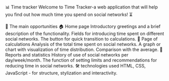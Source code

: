 📊 Time tracker
Welcome to Time Tracker-a web application that will help you find out how much time you spend on social networks! ⏳

🌟 The main opportunities
🏠 Home page
Introductory greetings and a brief description of the functionality.
Fields for introducing time spent on different social networks.
The button for quick transition to calculations.
📅 Page of calculations
Analysis of the total time spent on social networks.
A graph or chart with visualization of time distribution.
Comparison with the average.
📸 Reports and statistics
History of use of social networks per day/week/month.
The function of setting limits and recommendations for reducing time in social networks.
🛠 technologies used
HTML, CSS, JavaScript - for structure, stylization and interactivity.
